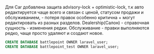 Для Car добавлена защита advisory-lock + optimistic-lock, т.к авто редактируется чаще всего и связан с ценой, статусом продажи и обслуживанием, - потеря правок особенно критична + могут редактировать из разных разделов.
Dealership(Салон) - справочная сущность - изменения  редки.
Обслуживание - правки выполняются редко, чаще просто удаляют и создают новое.

```sql
CREATE DATABASE battlepoint OWNER laravel_user;
CREATE DATABASE battlepoint_test OWNER laravel_user;
```